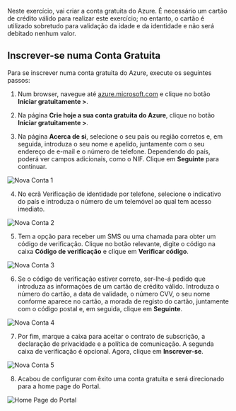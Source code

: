 Neste exercício, vai criar a conta gratuita do Azure. É necessário um cartão de crédito válido para realizar este exercício; no entanto, o cartão é utilizado sobretudo para validação da idade e da identidade e não será debitado nenhum valor.

## <a name="sign-up-for-a-free-account"></a>Inscrever-se numa Conta Gratuita

Para se inscrever numa conta gratuita do Azure, execute os seguintes passos:

1. Num browser, navegue até [azure.microsoft.com](https://azure.microsoft.com) e clique no botão **Iniciar gratuitamente >**.

2. Na página **Crie hoje a sua conta gratuita do Azure**, clique no botão **Iniciar gratuitamente >**.

3. Na página **Acerca de si**, selecione o seu país ou região corretos e, em seguida, introduza o seu nome e apelido, juntamente com o seu endereço de e-mail e o número de telefone. Dependendo do país, poderá ver campos adicionais, como o NIF. Clique em **Seguinte** para continuar.

![Nova Conta 1](../images/2-new-account-1.png)

4. No ecrã Verificação de identidade por telefone, selecione o indicativo do país e introduza o número de um telemóvel ao qual tem acesso imediato.

![Nova Conta 2](../images/2-new-account-2.png)

5. Tem a opção para receber um SMS ou uma chamada para obter um código de verificação. Clique no botão relevante, digite o código na caixa **Código de verificação** e clique em **Verificar código**.

![Nova Conta 3](../images/2-new-account-3.png)

6. Se o código de verificação estiver correto, ser-lhe-á pedido que introduza as informações de um cartão de crédito válido. Introduza o número do cartão, a data de validade, o número CVV, o seu nome conforme aparece no cartão, a morada de registo do cartão, juntamente com o código postal e, em seguida, clique em **Seguinte**.

![Nova Conta 4](../images/2-new-account-4.png)

7. Por fim, marque a caixa para aceitar o contrato de subscrição, a declaração de privacidade e a política de comunicação. A segunda caixa de verificação é opcional. Agora, clique em **Inscrever-se**.

![Nova Conta 5](../images/2-new-account-5.png)

8. Acabou de configurar com êxito uma conta gratuita e será direcionado para a home page do Portal.

![Home Page do Portal](../images/2-azure-portal-home.png)
